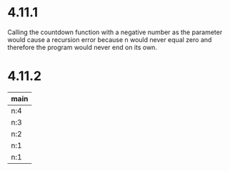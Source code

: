 <h1>4.11.1</h1>

Calling the countdown function with a negative number as the parameter would cause a recursion error because n would never equal zero and therefore the program would never end on its own.

<h1>4.11.2</h1>


| main |
|------|
| n:4  |
| n:3  |
| n:2  |
| n:1  |
| n:1  |



